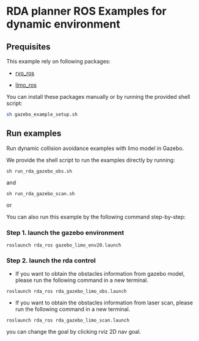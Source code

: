 # RDA planner ROS Examples for dynamic environment


## Prequisites

This example rely on following packages: 

- [rvo_ros](https://github.com/hanruihua/rvo_ros)

- [limo_ros](https://github.com/hanruihua/limo_ros)

You can install these packages manually or by running the provided shell script:

```bash
sh gazebo_example_setup.sh
```

## Run examples

Run dynamic collision avoidance examples with limo model in Gazebo. 

We provide the shell script to run the examples directly by running:

```
sh run_rda_gazebo_obs.sh
```

and 

```
sh run_rda_gazebo_scan.sh
```

or 

You can also run this example by the following command step-by-step:

### Step 1. launch the gazebo environment

```
roslaunch rda_ros gazebo_limo_env20.launch
```

### Step 2. launch the rda control

- If you want to obtain the obstacles information from gazebo model, please run the following command in a new terminal.

```
roslaunch rda_ros rda_gazebo_limo_obs.launch
```

- If you want to obtain the obstacles information from laser scan, please run the following command in a new terminal. 

```
roslaunch rda_ros rda_gazebo_limo_scan.launch
```

you can change the goal by clicking rviz 2D nav goal.




